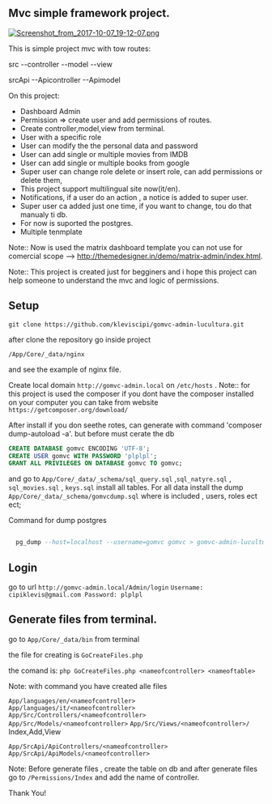 ## Mvc simple framework project.


[![Screenshot_from_2017-10-07_19-12-07.png](https://s20.postimg.org/o45ch16wt/Screenshot_from_2017-10-07_19-12-07.png)](https://postimg.org/image/6qv226bll/)



This is simple project mvc with tow routes:

src
	--controller
	--model
	--view

srcApi
	--Apicontroller
	--Apimodel

On this project:

* Dashboard Admin
* Permission => create user and add permissions of routes.
* Create controller,model,view from terminal.
* User with a specific role
* User can modify the the personal data and password
* User can add single or multiple movies from IMDB
* User can add single or multiple books from google
* Super user can change role delete or insert role, can add permissions or delete them,
* This project support multilingual site now(it/en).
* Notifications, if a user do an action , a notice is added to super user.
* Super user ca added just one time, if you want to change, tou do that manualy ti db.
* For now is suported the postgres.
* Multiple tenmplate

Note:: Now is used the matrix dashboard template you can not use for comercial scope  --> http://themedesigner.in/demo/matrix-admin/index.html.


Note:: This project is created just for begginers and i hope this project can help someone to understand the mvc and logic of permissions.

## Setup

`git clone https://github.com/kleviscipi/gomvc-admin-lucultura.git`

after clone the repository go inside project

`/App/Core/_data/nginx`

and see the example of nginx file.

Create  local domain `http://gomvc-admin.local` on `/etc/hosts` .
Note:: for this project is used the composer if you dont have the composer installed on your computer you can take from website `https://getcomposer.org/download/`

After install if you don seethe rotes, can generate with command 'composer dump-autoload -a'. but before must cerate the db
```SQL
CREATE DATABASE gomvc ENCODING 'UTF-8';
CREATE USER gomvc WITH PASSWORD 'plplpl';
GRANT ALL PRIVILEGES ON DATABASE gomvc TO gomvc;
```

and go to  `App/Core/_data/_schema/sql_query.sql` ,`sql_natyre.sql` , `sql_movies.sql` , `keys.sql` install all tables.
For all data install the dump   `App/Core/_data/_schema/gomvcdump.sql` where is included , users, roles ect ect;

Command for dump postgres

```SQL

  pg_dump --host=localhost --username=gomvc gomvc > gomvc-admin-lucultura/App/Core/_data/_schema/gomvcdump.sql

```

## Login
go to url `http://gomvc-admin.local/Admin/login`
``
Username: cipiklevis@gmail.com
Password: plplpl
``

## Generate files from terminal.

go to `App/Core/_data/bin` from terminal

the file for creating is `GoCreateFiles.php`

the comand is:  `php GoCreateFiles.php <nameofcontroller> <nameoftable>`

Note: with command you have created alle files

`App/languages/en/<nameofcontroller>`
`App/languages/it/<nameofcontroller>`
`App/Src/Controllers/<nameofcontroller>`
`App/Src/Models/<nameofcontroller>`
`App/Src/Views/<nameofcontroller>/` Index,Add,View

`App/SrcApi/ApiControllers/<nameofcontroller>`
`App/SrcApi/ApiModels/<nameofcontroller>`

Note: Before generate files  , create the table on db and after generate files go to `/Permissions/Index` and add the name of controller.

Thank You!
